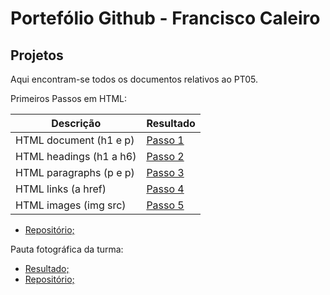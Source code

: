 # Portefólio Github - Francisco Caleiro

## Projetos

Aqui encontram-se todos os documentos relativos ao PT05.


Primeiros Passos em HTML:

| Descrição | Resultado |
| ------ | ------ |
| HTML document (h1 e p) | [Passo 1][passo1] |
| HTML headings (h1 a h6) | [Passo 2][passo2] |
| HTML paragraphs (p e p) | [Passo 3][passo3] |
| HTML links (a href) | [Passo 4][passo4] |
| HTML images (img src) | [Passo 5][passo5] |

- [Repositório;](https://github.com/franciscocaleiro/estrutura-html)


Pauta fotográfica da turma:

- [Resultado;](https://franciscocaleiro.github.io/caricaturas12-12/)
- [Repositório;](https://github.com/franciscocaleiro/caricaturas12-12)

[passo1]: https://franciscocaleiro.github.io/estrutura-html/documento.html
[passo2]: https://github.com/franciscocaleiro/estrutura-html/blob/8e64c2316d59356ee75d8008acc01c2089202114/documento.html
[passo3]: https://pedooor.github.io/primeiros_passos_html/paragrafo.html
[passo4]: https://pedooor.github.io/primeiros_passos_html/links.html
[passo5]: https://pedooor.github.io/primeiros_passos_html/imagem.html
